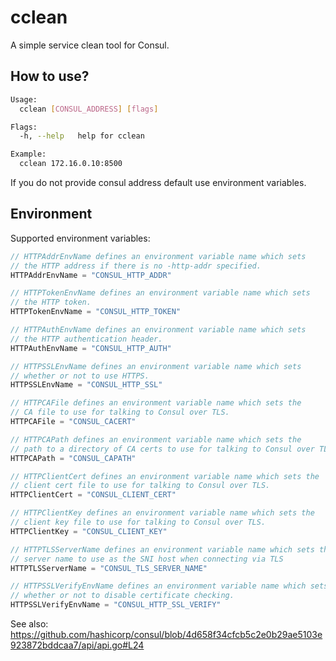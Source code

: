 # cclean
A simple service clean tool for Consul.

## How to use?

```sh
Usage:
  cclean [CONSUL_ADDRESS] [flags]

Flags:
  -h, --help   help for cclean

Example:
  cclean 172.16.0.10:8500
```

If you do not provide consul address default use environment variables.

## Environment

Supported environment variables:

```go
// HTTPAddrEnvName defines an environment variable name which sets
// the HTTP address if there is no -http-addr specified.
HTTPAddrEnvName = "CONSUL_HTTP_ADDR"

// HTTPTokenEnvName defines an environment variable name which sets
// the HTTP token.
HTTPTokenEnvName = "CONSUL_HTTP_TOKEN"

// HTTPAuthEnvName defines an environment variable name which sets
// the HTTP authentication header.
HTTPAuthEnvName = "CONSUL_HTTP_AUTH"

// HTTPSSLEnvName defines an environment variable name which sets
// whether or not to use HTTPS.
HTTPSSLEnvName = "CONSUL_HTTP_SSL"

// HTTPCAFile defines an environment variable name which sets the
// CA file to use for talking to Consul over TLS.
HTTPCAFile = "CONSUL_CACERT"

// HTTPCAPath defines an environment variable name which sets the
// path to a directory of CA certs to use for talking to Consul over TLS.
HTTPCAPath = "CONSUL_CAPATH"

// HTTPClientCert defines an environment variable name which sets the
// client cert file to use for talking to Consul over TLS.
HTTPClientCert = "CONSUL_CLIENT_CERT"

// HTTPClientKey defines an environment variable name which sets the
// client key file to use for talking to Consul over TLS.
HTTPClientKey = "CONSUL_CLIENT_KEY"

// HTTPTLSServerName defines an environment variable name which sets the
// server name to use as the SNI host when connecting via TLS
HTTPTLSServerName = "CONSUL_TLS_SERVER_NAME"

// HTTPSSLVerifyEnvName defines an environment variable name which sets
// whether or not to disable certificate checking.
HTTPSSLVerifyEnvName = "CONSUL_HTTP_SSL_VERIFY"
```

See also: https://github.com/hashicorp/consul/blob/4d658f34cfcb5c2e0b29ae5103e923872bddcaa7/api/api.go#L24